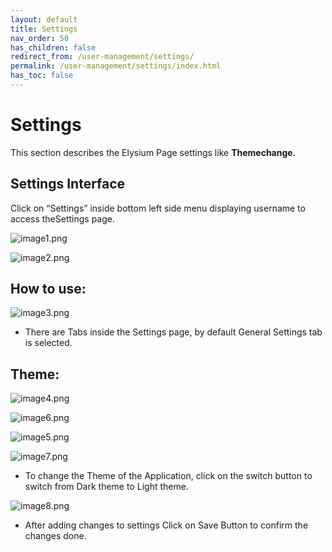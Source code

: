 ```yaml
---
layout: default
title: Settings
nav_order: 50
has_children: false
redirect_from: /user-management/settings/
permalink: /user-management/settings/index.html
has_toc: false
---
```




# Settings

This section describes the Elysium Page settings like **Themechange.**


##  Settings Interface

Click on “Settings” inside bottom left side menu displaying username to access theSettings page.

![image1.png]({{site.baseurl}}/images/settings-page/image1.png)

![image2.png]({{site.baseurl}}/images/settings-page/image2.png)

## How to use:

![image3.png]({{site.baseurl}}/images/settings-page/image3.png)



- There are Tabs inside the Settings page, by default General Settings tab is selected.


## Theme:


![image4.png]({{site.baseurl}}/images/settings-page/image4.png)

![image6.png]({{site.baseurl}}/images/settings-page/image6.png)

![image5.png]({{site.baseurl}}/images/settings-page/image5.png)

![image7.png]({{site.baseurl}}/images/settings-page/image7.png)


- To change the Theme of the Application, click on the switch button to switch from Dark theme to Light theme.


![image8.png]({{site.baseurl}}/images/settings-page/image8.png)



- After adding changes to settings Click on Save Button to confirm the changes done.
